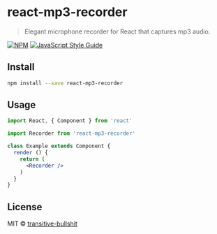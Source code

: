 # react-mp3-recorder

> Elegant microphone recorder for React that captures mp3 audio.

[![NPM](https://img.shields.io/npm/v/react-mp3-recorder.svg)](https://www.npmjs.com/package/react-mp3-recorder) [![JavaScript Style Guide](https://img.shields.io/badge/code_style-standard-brightgreen.svg)](https://standardjs.com)

## Install

```bash
npm install --save react-mp3-recorder
```

## Usage

```jsx
import React, { Component } from 'react'

import Recorder from 'react-mp3-recorder'

class Example extends Component {
  render () {
    return (
      <Recorder />
    )
  }
}
```

## License

MIT © [transitive-bullshit](https://github.com/transitive-bullshit/react-mp3-recorder)
